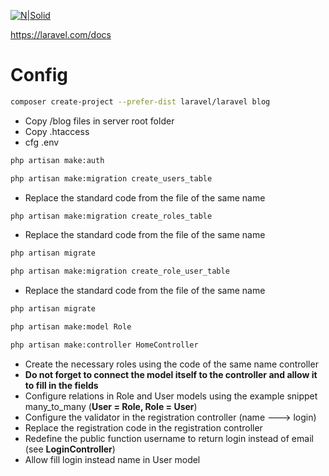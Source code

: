 [![N|Solid](https://camo.githubusercontent.com/5ceadc94fd40688144b193fd8ece2b805d79ca9b/68747470733a2f2f6c61726176656c2e636f6d2f6173736574732f696d672f636f6d706f6e656e74732f6c6f676f2d6c61726176656c2e737667)](https://nodesource.com/products/nsolid)

https://laravel.com/docs

# Config

```sh
composer create-project --prefer-dist laravel/laravel blog
```

- Copy /blog files in server root folder
- Copy .htaccess
- cfg .env

```sh
php artisan make:auth
```

```sh
php artisan make:migration create_users_table
```

- Replace the standard code from the file of the same name

```sh
php artisan make:migration create_roles_table
```

- Replace the standard code from the file of the same name

```sh
php artisan migrate
```

```sh
php artisan make:migration create_role_user_table
```

- Replace the standard code from the file of the same name

```sh
php artisan migrate
```

```sh
php artisan make:model Role
```

```sh
php artisan make:controller HomeController
```

- Create the necessary roles using the code of the same name controller
- **Do not forget to connect the model itself to the controller and allow it to fill in the fields**
- Configure relations in Role and User models using the example snippet many_to_many (**User = Role, Role = User**)
- Configure the validator in the registration controller (name ---> login)
- Replace the registration code in the registration controller
- Redefine the public function username to return login instead of email (see **LoginController**)
- Allow fill login instead name in User model
